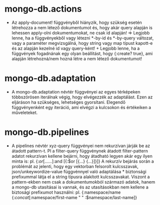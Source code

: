 
# mongo-db.actions
- Az apply-document! függvényből hiányzik, hogy szükség esetén létrehozza a nem létező
  dokumentumot és, hogy akár query alapján is lehessen apply-olni dokumentumokat,
  ne csak id alapján!
  =>
  Legjobb lenne, ha a függvényekből vagy létezni *-by-id és *-by-query változat,
  vagy a paraméter megvizsgálná, hogy string vagy map típust kapott-e és az alapján
  kezelné id vagy query-ként!
  +
  Legjobb lenne, ha a függvények fogadnának egy olyan beállítást, hogy {:create? true},
  ami alapján létrehozná/nem hozná létre a nem létező dokumentumot!



# mongo-db.adaptation
- A mongo-db.adaptation névtér függvényei az egyes térképeken többszörösen iterálnak végig,
  hogy elvégezzék az adaptálást. Ezen az eljáráson ha szükséges, lehetséges gyorsítani.
  Elegendő függvényenként egy iteráció, ami elvégzi a kulcsokon és értékeiken a műveleteket.



# mongo-db.pipelines
- A pipelines névtér xyz-query függvényei nem rekurzívan járják be az átadott pattern-t.
  Pl a filter-query függvénynek átadott filter-pattern adatot rekurzívan kellene bejárni, hogy
  átadható legyen akár egy ilyen minta is:
  pl. {:$or  [{...} {...}]
       :$and [{:$or [{...} {...}]}]}
  A rekurzív bejárás során a problémát az jelenti, hogy egy vektorban felsorolt kulcsszavak,
  json/unkeywordize-value függvénnyel való adaptálása * biztonsági prefixummal látja el
  a string típusra alakított kulcsszavakat. Viszont a pattern-ekben nem csak a dokumentumokból
  származó adatok, hanem a mongo-db utasításai is vannak, és az utasításokban nem kellene
  a biztosági prefixumot használni:
  pl. {:namespace/name {:$concat [:$namespace/first-name " " :$namespace/last-name]}
